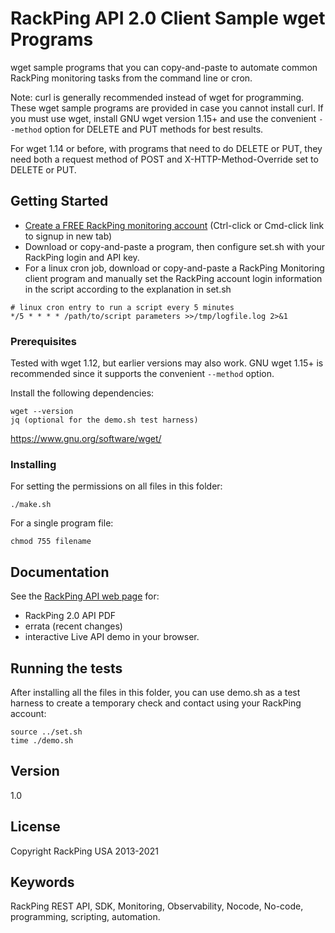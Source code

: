 # RackPing API 2.0 Client Sample wget Programs

wget sample programs that you can copy-and-paste to automate common RackPing monitoring tasks from the command line or cron.

Note: curl is generally recommended instead of wget for programming. These wget sample programs are provided in case you cannot install curl. If you must use wget, install GNU wget version 1.15+ and use the convenient `--method` option for DELETE and PUT methods for best results.

For wget 1.14 or before, with programs that need to do DELETE or PUT, they need both a request method of POST and X-HTTP-Method-Override set to DELETE or PUT.

## Getting Started

* [Create a FREE RackPing monitoring account](https://www.rackping.com/cgi-bin/signup.cgi) (Ctrl-click or Cmd-click link to signup in new tab)
* Download or copy-and-paste a program, then configure set.sh with your RackPing login and API key.
* For a linux cron job, download or copy-and-paste a RackPing Monitoring client program and manually set the RackPing account login information in the script according to the explanation in set.sh

```
# linux cron entry to run a script every 5 minutes
*/5 * * * * /path/to/script parameters >>/tmp/logfile.log 2>&1
```

### Prerequisites

Tested with wget 1.12, but earlier versions may also work. GNU wget 1.15+ is recommended since it supports the convenient `--method` option.

Install the following dependencies:

```
wget --version
jq (optional for the demo.sh test harness)
```

https://www.gnu.org/software/wget/

### Installing

For setting the permissions on all files in this folder:

```
./make.sh
```

For a single program file:

```
chmod 755 filename
```

## Documentation

See the [RackPing API web page](https://www.rackping.com/api.html) for:

* RackPing 2.0 API PDF
* errata (recent changes)
* interactive Live API demo in your browser.

## Running the tests

After installing all the files in this folder, you can use demo.sh as a test harness to create a temporary check and contact using your RackPing account:

```
source ../set.sh
time ./demo.sh
```

## Version

1.0

## License

Copyright RackPing USA 2013-2021

## Keywords

RackPing REST API, SDK, Monitoring, Observability, Nocode, No-code, programming, scripting, automation.

